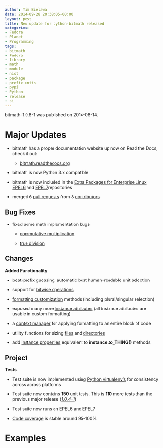 ```yaml
---
author: Tim Bielawa
date: 2014-09-28 20:38:05+00:00
layout: post
title: New update for python-bitmath released
categories:
- Fedora
- Planet
- Programming
tags:
- bitmath
- Fedora
- library
- math
- module
- nist
- package
- prefix units
- pypi
- Python
- release
- si
---
```


bitmath-1.0.8-1 was published on 2014-08-14.


# Major Updates





	
  * bitmath has a proper documentation website up now on Read the Docs, check it out:

	
    * [bitmath.readthedocs.org](http://bitmath.readthedocs.org/en/latest/)




	
  * bitmath is now Python 3.x compatible

	
  * bitmath is now included in the [Extra Packages for Enterprise Linux](https://fedoraproject.org/wiki/EPEL) [EPEL6](http://dl.fedoraproject.org/pub/epel/6/x86_64/repoview/python-bitmath.html) and [EPEL7](http://dl.fedoraproject.org/pub/epel/7/x86_64/repoview/python-bitmath.html)repositories

	
  * merged 6 [pull requests](https://github.com/tbielawa/bitmath/pulls?q=is%3Apr+closed%3A%3C2014-08-28) from 3 [contributors](https://github.com/tbielawa/bitmath/graphs/contributors)




## Bug Fixes





	
  * fixed some math implementation bugs

	
    * [commutative multiplication](https://github.com/tbielawa/bitmath/issues/18)

	
    * [true division](https://github.com/tbielawa/bitmath/issues/2)







## Changes


**Added Functionality**



	
  * [best-prefix](http://bitmath.readthedocs.org/en/latest/instances.html#best-prefix) guessing: automatic best human-readable unit selection

	
  * support for [bitwise operations](http://bitmath.readthedocs.org/en/latest/simple_examples.html#bitwise-operations)

	
  * [formatting customization](http://bitmath.readthedocs.org/en/latest/instances.html#format) methods (including plural/singular selection)

	
  * exposed many more [instance attributes](http://bitmath.readthedocs.org/en/latest/instances.html#instances-attributes) (all instance attributes are usable in custom formatting)

	
  * a [context manager](http://bitmath.readthedocs.org/en/latest/module.html#bitmath-format) for applying formatting to an entire block of code

	
  * utility functions for sizing [files](http://bitmath.readthedocs.org/en/latest/module.html#bitmath-getsize) and [directories](http://bitmath.readthedocs.org/en/latest/module.html#bitmath-listdir)

	
  * add [instance properties](http://bitmath.readthedocs.org/en/latest/instances.html#instance-properties) equivalent to **instance.to_THING()** methods




## Project


**Tests**



	
  * Test suite is now implemented using [Python virtualenv’s](https://github.com/tbielawa/bitmath/blob/master/Makefile#L177) for consistency across across platforms

	
  * Test suite now contains **150** unit tests. This is **110** more tests than the previous major release ([_1.0.4-1_](http://bitmath.readthedocs.org/en/latest/NEWS.html#bitmath-1-0-4-1))

	
  * Test suite now runs on EPEL6 and EPEL7

	
  * [Code coverage](https://coveralls.io/r/tbielawa/bitmath?branch=master) is stable around 95-100%





# Examples

<script src="https://gist.github.com/tbielawa/f949de30012a5657000f.js"></script>